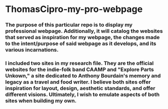 # ThomasCipro-my-pro-webpage

### The purpose of this particular repo is to display my professional webpage. Additionally, it will catalog the websites that served as inspiration for my webpage, the changes made to the intent/purpose of said webpage as it develops, and its various incarnations. 
### I included two sites in my research file. They are the official websites for the indie-folk band CAAMP and "Explore Parts Unkown," a site dedicated to Anthony Bourdain's memory and legacy as a travel and food writer. I believe both sites offer inspiration for layout, design, aesthetic standards, and offer different visions. Ultimately, I wish to emulate aspects of both sites when building my own. 
